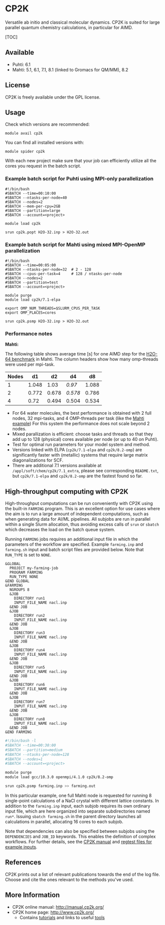 # CP2K

Versatile ab initio and classical molecular dynamics. CP2K is suited for large parallel quantum chemistry calculations, in
particular for AIMD.

[TOC]

## Available

* Puhti: 6.1
* Mahti: 5.1, 6.1, 7.1, 8.1 (linked to Gromacs for QM/MM), 8.2

## License

CP2K is freely available under the GPL license.

## Usage

Check which versions are recommended:

    module avail cp2k

You can find all installed versions with:

    module spider cp2k

With each new project make sure that your job can efficiently
utilize all the cores you request in the batch script.

### Example batch script for Puhti using MPI-only parallelization

```
#!/bin/bash
#SBATCH --time=00:10:00
#SBATCH --ntasks-per-node=40
#SBATCH --nodes=2
#SBATCH --mem-per-cpu=2GB
#SBATCH --partition=large
#SBATCH --account=<project>

module load cp2k

srun cp2k.popt H2O-32.inp > H2O-32.out
```

### Example batch script for Mahti using mixed MPI-OpenMP parallelization

```
#!/bin/bash
#SBATCH --time=00:05:00
#SBATCH --ntasks-per-node=32  # 2 - 128
#SBATCH --cpus-per-task=4     # 128 / ntasks-per-node
#SBATCH --nodes=2
#SBATCH --partition=test
#SBATCH --account=<project>

module purge
module load cp2k/7.1-elpa

export OMP_NUM_THREADS=$SLURM_CPUS_PER_TASK
export OMP_PLACES=cores

srun cp2k.psmp H2O-32.inp > H2O-32.out
```

### Performance notes

**Mahti:**

The following table shows average time [s] for one AIMD step for the [H2O-64 benchmark](https://github.com/cp2k/cp2k/blob/master/benchmarks/QS/H2O-64.inp)
in Mahti. The column headers show how many omp-threads were used per mpi-task.

Nodes|d1|d2|d4|d8
-|--|--|--|--
1|1.048|1.03|*0.97*|1.088
2|0.772|0.678|*0.578*|0.786
4|0.72|0.494|0.504|0.534

* For 64 water molecules, the best performance is obtained with 2 full nodes, 32 mpi-tasks,
  and 4 OMP-threads per task (like the [Mahti example](#example-batch-script-for-mahti-using-mixed-mpi-openmp-parallelization))
  For this system the performance does not scale beyond 2 nodes.
* Mixed parallization is efficient: choose tasks and threads so that they add up to 128
  (physical) cores available per node (or up to 40 on Puhti).
* Test for optimal run parameters for your model system and method.
* Versions linked with ELPA (`cp2k/7.1-elpa` and `cp2k/8.2-omp`) are
  significantly faster with (metallic) systems that require large matrix diagonalizations
  for SCF.
* There are additional 7.1 versions available at `/appl/soft/chem/cp2k/7.1_extra`, please
  see corresponding `README.txt`, but `cp2k/7.1-elpa` and `cp2k/8.2-omp` are the fastest found so far.

## High-throughput computing with CP2K

High-throughput computations can be run conveniently with CP2K using the built-in `FARMING` program. This is an excellent option for use cases where the aim is to run a large amount of independent computations, such as when generating data for AI/ML pipelines. All subjobs are run in parallel within a single Slurm allocation, thus avoiding excess calls of `srun` or `sbatch` which decreases the load on the batch queue system.

Running `FARMING` jobs requires an additional input file in which the parameters of the workflow are specified. Example `farming.inp` and `farming.sh` input and batch script files are provided below. Note that `RUN_TYPE` is set to `NONE`.

```
&GLOBAL
  PROJECT my-farming-job
  PROGRAM FARMING
  RUN_TYPE NONE
&END GLOBAL
&FARMING
  NGROUPS 8
  &JOB
    DIRECTORY run1
    INPUT_FILE_NAME nacl.inp
  &END JOB
  &JOB
    DIRECTORY run2
    INPUT_FILE_NAME nacl.inp
  &END JOB
  &JOB
    DIRECTORY run3
    INPUT_FILE_NAME nacl.inp
  &END JOB
  &JOB
    DIRECTORY run4
    INPUT_FILE_NAME nacl.inp
  &END JOB
  &JOB
    DIRECTORY run5
    INPUT_FILE_NAME nacl.inp
  &END JOB
  &JOB
    DIRECTORY run6
    INPUT_FILE_NAME nacl.inp
  &END JOB
  &JOB
    DIRECTORY run7
    INPUT_FILE_NAME nacl.inp
  &END JOB
  &JOB
    DIRECTORY run8
    INPUT_FILE_NAME nacl.inp
  &END JOB
&END FARMING
```

```bash
#!/bin/bash -l
#SBATCH --time=00:30:00
#SBATCH --partition=medium
#SBATCH --ntasks-per-node=128
#SBATCH --nodes=1
#SBATCH --account=<project>

module purge
module load gcc/10.3.0 openmpi/4.1.0 cp2k/8.2-omp

srun cp2k.psmp farming.inp >> farming.out
```

In this particular example, one full Mahti node is requested for running 8 single-point calculations of a NaCl crystal with different lattice constants. In addition to the `farming.inp` input, each subjob requires its own ordinary input file, which are here organized into separate subdirectories named `run*`. Issuing `sbatch farming.sh` in the parent directory launches all calculations in parallel, allocating 16 cores to each subjob.

Note that dependencies can also be specified between subjobs using the `DEPENDENCIES` and `JOB_ID` keywords. This enables the definition of complex workflows. For further details, see the [CP2K manual](https://manual.cp2k.org/trunk/CP2K_INPUT/FARMING.html) and [regtest files for example inputs](https://github.com/cp2k/cp2k/tree/master/tests/FARMING).

## References

CP2K prints out a list of relevant publications towards the end of the
log file. Choose and cite the ones relevant to the methods you've used.

## More Information

* CP2K online manual: <http://manual.cp2k.org/>
* CP2K home page: <http://www.cp2k.org/>
  * Contains [tutorials](https://www.cp2k.org/howto) and links to useful [tools](https://www.cp2k.org/tools)
